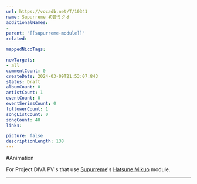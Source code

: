```yaml
---
url: https://vocadb.net/T/10341
name: Supurreme 初音ミクオ
additionalNames: 
- 
parent: "[[supurreme-module]]"
related:

mappedNicoTags:

newTargets:
- all
commentCount: 0
createDate: 2024-03-09T21:53:07.843
status: Draft
albumCount: 0
artistCount: 1
eventCount: 0
eventSeriesCount: 0
followerCount: 1
songListCount: 0
songCount: 40
links: 

picture: false
descriptionLength: 138
---
```


#Animation

For Project DIVA PV's that use [Supurreme](https://vocadb.net/Ar/85617)'s [Hatsune Mikuo](https://vocadb.net/T/7210/hatsune-mikuo) module.

---

